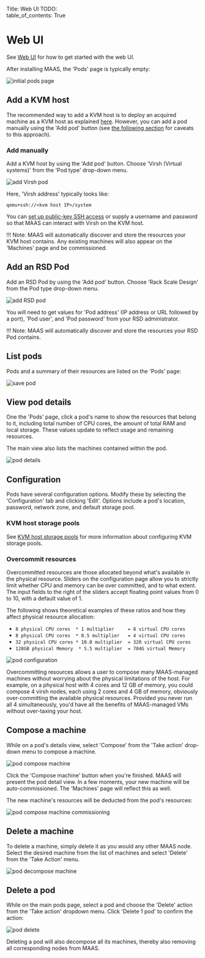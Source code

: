 Title: Web UI
TODO:  
table_of_contents: True

# Web UI

See [Web UI][webui] for how to get started with the web UI.

After installing MAAS, the 'Pods' page is typically empty:

![initial pods page][img__pod-initial-page]


## Add a KVM host

The recommended way to add a KVM host is to deploy an acquired machine as a KVM
host as explained [here][kvmdeploy]. However, you can add a pod manually using
the 'Add pod' button (see [the following section][manualkvm] for caveats to this
approach).

### Add manually

Add a KVM host by using the 'Add pod' button. Choose 'Virsh (Virtual systems)'
from the 'Pod type' drop-down menu.

![add Virsh pod][img__pod-add-virsh]

Here, 'Virsh address' typically looks like:

```no-highlight
qemu+ssh://<kvm host IP>/system
```

You can [set up public-key SSH access][setup-ssh] or supply a username and
password so that MAAS can interact with Virsh on the KVM host.

!!! Note:
    MAAS will automatically discover and store the resources your KVM host
    contains. Any existing machines will also appear on the 'Machines' page and
    be commissioned.

## Add an RSD Pod

Add an RSD Pod by using the 'Add pod' button. Choose 'Rack Scale Design' from
the Pod type drop-down menu.

![add RSD pod][img__pod-add-rsd]

You will need to get values for 'Pod address' (IP address or URL followed by a
port), 'Pod user', and 'Pod password' from your RSD administrator.

!!! Note:
    MAAS will automatically discover and store the resources your RSD Pod
    contains.

## List pods

Pods and a summary of their resources are listed on the 'Pods' page:

![save pod][img__pod-list]

## View pod details

One the 'Pods' page, click a pod's name to show the resources that belong to it,
including total number of CPU cores, the amount of total RAM and local storage.
These values update to reflect usage and remaining resources.

The main view also lists the machines contained within the pod.

![pod details][img__pod-details]

## Configuration

Pods have several configuration options. Modify these by selecting the
'Configuration' tab and clicking 'Edit'. Options include a pod's location,
password, network zone, and default storage pool.

### KVM host storage pools

See [KVM host storage pools][storagepools] for more information about
configuring KVM storage pools.

### Overcommit resources

Overcommitted resources are those allocated beyond what's available in the
physical resource. Sliders on the configuration page allow you to strictly limit
whether CPU and memory can be over committed, and to what extent. The input
fields to the right of the sliders accept floating point values from 0 to 10,
with a default value of 1.

The following shows theoretical examples of these ratios and how they affect
physical resource allocation:

- `8 physical CPU cores  * 1 multiplier     = 8 virtual CPU cores`
- `8 physical CPU cores  * 0.5 multiplier   = 4 virtual CPU cores`
- `32 physical CPU cores * 10.0 multiplier  = 320 virtual CPU cores`
- `128GB physical Memory  * 5.5 multiplier  = 704G virtual Memory`

![pod configuration][img__pod-compose-config]

Overcommitting resources allows a user to compose many MAAS-managed machines without
worrying about the physical limitations of the host. For example, on a physical
host with 4 cores and 12 GB of memory, you could compose 4 virsh nodes, each
using 2 cores and 4 GB of memory, obviously over-committing the available
physical resources. Provided you never run all 4 simultaneously, you'd have all
the benefits of MAAS-managed VMs without over-taxing your host.

## Compose a machine

While on a pod's details view, select 'Compose' from the 'Take action' drop-down
menu to compose a machine.

![pod compose machine][img__pod-compose-machine]

Click the 'Compose machine' button when you're finished. MAAS will present the pod
detail view. In a few moments, your new machine will be auto-commissioned. The
'Machines' page will reflect this as well.

The new machine's resources will be deducted from the pod's resources:

![pod compose machine commissioning][img__pod-compose-machine-commissioning]

## Delete a machine

To delete a machine, simply delete it as you would any other MAAS node.  Select
the desired machine from the list of machines and select 'Delete' from the 'Take
Action' menu.

![pod decompose machine][img__pod-decompose-machine]

## Delete a pod

While on the main pods page, select a pod and choose the 'Delete' action from
the 'Take action' dropdown menu. Click 'Delete 1 pod' to confirm the action:

![pod delete][img__pod-delete]

Deleting a pod will also decompose all its machines, thereby also removing all
corresponding nodes from MAAS.



<!-- LINKS -->


[img__pod-initial-page]: ../media/manage-kvm-pods__2.5_pod-initial-page.png
[img__pod-add-rsd]: ../media/nodes-comp-hw__2.4_pod-add-rsd.png
[img__pod-add-virsh]: ../media/manage-kvm-pods__2.5_pod-add-virsh.png
[img__pod-list]: ../media/manage-kvm-pods__2.5_pod-list.png
[img__pod-details]: ../media/manage-kvm-pods__2.5_pod-details.png
[img__pod-compose-config]: ../media/manage-kvm-pods__2.5_pod-compose-config.png
[img__pod-compose-machine]: ../media/manage-kvm-pods__2.5_pod-compose-machine.png
[img__pod-compose-machine-commissioning]: ../media/manage-kvm-pods__2.5_pod-compose-machine-commissioning.png
[img__pod-decompose-machine]: ../media/manage-kvm-pods__2.5_pod-decompose-machine.png
[img__pod-delete]: ../media/manage-kvm-pods__2.5_pod-delete.png

[setup-ssh]: manage-kvm-pods-add.html#set-up-ssh
[kvmdeploy]: manage-kvm-pods-add.md
[manualkvm]: manage-kvm-pods-add.md#manual/pre-2.5
[cli-compose-with-storage]: manage-cli-comp-hw.md#compose-pod-machines
[storagepools]: manage-kvm-pods-storage-pools.md
[webui]: installconfig-webui.md
